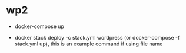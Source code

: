 # wp2

- docker-compose up

- docker stack deploy -c stack.yml wordpress (or docker-compose -f stack.yml up), this is an example command if using file name

